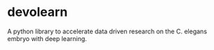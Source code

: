 # devolearn
A python library to accelerate data driven research on the C. elegans embryo with deep learning.
